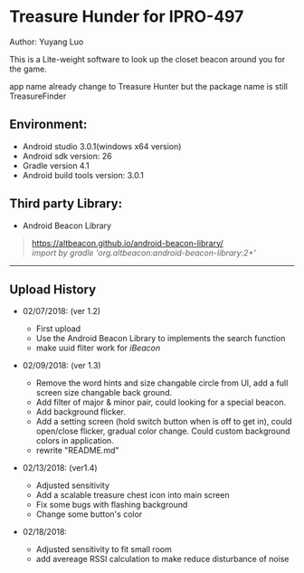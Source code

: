 # Treasure Hunder for IPRO-497 

Author: Yuyang Luo

This is a Lite-weight software to look up the closet beacon around you for the game.

app name already change to Treasure Hunter but the package name is still TreasureFinder  

## Environment:  
* Android studio 3.0.1(windows x64 version)  
* Android sdk version: 26  
* Gradle version 4.1  
* Android build tools version: 3.0.1  

## Third party Library:
* Android Beacon Library
> https://altbeacon.github.io/android-beacon-library/  
*import by gradle 'org.altbeacon:android-beacon-library:2+'*  
-------

## Upload History

* 02/07/2018: (ver 1.2)
	* First upload  
	* Use the Android Beacon Library to implements the search function  
	* make uuid fliter work for *iBeacon*  

* 02/09/2018: (ver 1.3)
	* Remove the word hints and size changable circle from UI, add a full screen size changable back ground.
	* Add filter of major & minor pair, could looking for a special beacon.
	* Add background flicker.
	* Add a setting screen (hold switch button when is off to get in), could open/close flicker, gradual color change. Could custom background colors in application.  
	* rewrite "README.md"  

* 02/13/2018: (ver1.4)
	* Adjusted sensitivity
	* Add a scalable treasure chest icon into main screen
	* Fix some bugs with flashing background
	* Change some button's color

* 02/18/2018:
	* Adjusted sensitivity to fit small room
	* add avereage RSSI calculation to make reduce disturbance of noise 


